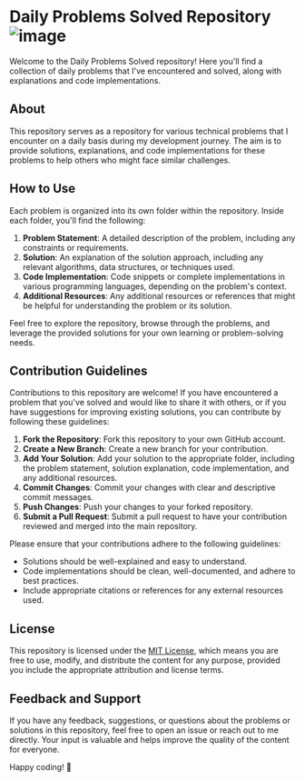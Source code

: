 # Daily Problems Solved Repository   ![image](https://github.com/KunalParkhade/leetcode-daily/assets/113717557/a1345319-c64d-4206-814a-650aa12a6cf5)


Welcome to the Daily Problems Solved repository! Here you'll find a collection of daily problems that I've encountered and solved, along with explanations and code implementations.

## About

This repository serves as a repository for various technical problems that I encounter on a daily basis during my development journey. The aim is to provide solutions, explanations, and code implementations for these problems to help others who might face similar challenges.

## How to Use

Each problem is organized into its own folder within the repository. Inside each folder, you'll find the following:

1. **Problem Statement**: A detailed description of the problem, including any constraints or requirements.
2. **Solution**: An explanation of the solution approach, including any relevant algorithms, data structures, or techniques used.
3. **Code Implementation**: Code snippets or complete implementations in various programming languages, depending on the problem's context.
4. **Additional Resources**: Any additional resources or references that might be helpful for understanding the problem or its solution.

Feel free to explore the repository, browse through the problems, and leverage the provided solutions for your own learning or problem-solving needs.

## Contribution Guidelines

Contributions to this repository are welcome! If you have encountered a problem that you've solved and would like to share it with others, or if you have suggestions for improving existing solutions, you can contribute by following these guidelines:

1. **Fork the Repository**: Fork this repository to your own GitHub account.
2. **Create a New Branch**: Create a new branch for your contribution.
3. **Add Your Solution**: Add your solution to the appropriate folder, including the problem statement, solution explanation, code implementation, and any additional resources.
4. **Commit Changes**: Commit your changes with clear and descriptive commit messages.
5. **Push Changes**: Push your changes to your forked repository.
6. **Submit a Pull Request**: Submit a pull request to have your contribution reviewed and merged into the main repository.

Please ensure that your contributions adhere to the following guidelines:

- Solutions should be well-explained and easy to understand.
- Code implementations should be clean, well-documented, and adhere to best practices.
- Include appropriate citations or references for any external resources used.

## License

This repository is licensed under the [MIT License](LICENSE), which means you are free to use, modify, and distribute the content for any purpose, provided you include the appropriate attribution and license terms.

## Feedback and Support

If you have any feedback, suggestions, or questions about the problems or solutions in this repository, feel free to open an issue or reach out to me directly. Your input is valuable and helps improve the quality of the content for everyone.

Happy coding! 🚀
